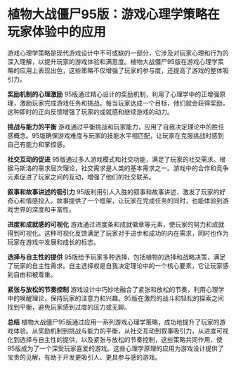 # 植物大战僵尸95版：游戏心理学策略在玩家体验中的应用

游戏心理学策略是现代游戏设计中不可或缺的一部分，它涉及对玩家心理和行为的深入理解，以提升玩家的游戏体验和满意度。植物大战僵尸95版在游戏心理学策略的应用上表现出色，这些策略不仅增强了玩家的参与度，还提高了游戏的整体吸引力。

**奖励机制的心理激励**
95版通过精心设计的奖励机制，利用了心理学中的正增强原理，激励玩家完成游戏任务和挑战。每当玩家达成一个目标，他们就会获得奖励，这种即时的正向反馈增强了玩家的成就感和继续游戏的动力。

**挑战与能力的平衡**
游戏通过平衡挑战和玩家能力，应用了自我决定理论中的胜任感概念。95版确保游戏难度与玩家的技能水平相匹配，让玩家在克服挑战时感到自己有能力和掌控感。

**社交互动的促进**
95版通过多人游戏模式和社交功能，满足了玩家的社交需求。根据马斯洛的需求层次理论，社交需求是人类的基本需求之一。游戏中的合作和竞争元素促进了玩家之间的互动，增强了他们的社交联系。

**叙事和故事讲述的吸引力**
95版利用引人入胜的叙事和故事讲述，激发了玩家的好奇心和情感投入。故事提供了一个框架，让玩家在完成任务的同时，也能体验到游戏世界的深度和丰富性。

**进度和成就感的可视化**
游戏通过进度条和成就徽章等元素，使玩家的努力和成就得到可视化。这种可视化反馈满足了玩家对于进步和成功的内在需求，同时也作为玩家在游戏中发展和成长的标志。

**选择与自主性的提供**
95版给予玩家多种选择，包括植物的选择和战略决策，满足了玩家的自主性需求。自主选择权是自我决定理论中的一个核心要素，它让玩家感到自由和被尊重。

**紧张与放松的节奏控制**
游戏设计中巧妙地融合了紧张和放松的节奏，利用心理学中的唤醒理论，保持玩家的注意力和兴趣。95版在激烈的战斗和轻松的探索之间找到平衡，避免玩家感到过度的压力或无聊。

**总结**
植物大战僵尸95版通过应用一系列游戏心理学策略，成功地提升了玩家的游戏体验。从奖励机制到挑战与能力的平衡，从社交互动到叙事吸引力，从进度可视化到选择与自主性的提供，以及紧张与放松的节奏控制，这些策略共同作用，使95版成为了一个深受玩家喜爱的游戏。这些心理学原理的应用为游戏设计提供了宝贵的见解，有助于开发更吸引人、更具参与感的游戏。